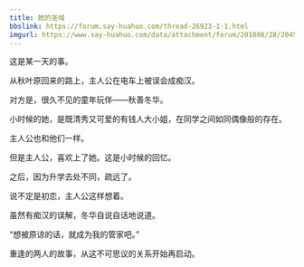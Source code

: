 ```yaml
---
title: 她的圣域
bbslink: https://forum.say-huahuo.com/thread-26923-1-1.html
imgurl: https://www.say-huahuo.com/data/attachment/forum/201808/28/204536cyjk2hsskhdkbtol.png
---
```


这是某一天的事。

从秋叶原回来的路上，主人公在电车上被误会成痴汉。

对方是，很久不见的童年玩伴——秋善冬华。

小时候的她，是既清秀又可爱的有钱人大小姐，在同学之间如同偶像般的存在。

主人公也和他们一样。

但是主人公，喜欢上了她。这是小时候的回忆。

之后，因为升学去处不同，疏远了。

说不定是初恋，主人公这样想着。

虽然有痴汉的误解，冬华自说自话地说道。

“想被原谅的话，就成为我的管家吧。”

重逢的两人的故事，从这不可思议的关系开始再启动。<!--more-->

